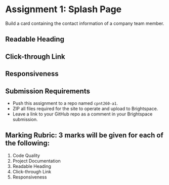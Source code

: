 # Assignment 1: Splash Page
Build a card containing the contact information of a company team member.

## Readable Heading

## Click-through Link

## Responsiveness

## Submission Requirements
- Push this assignment to a repo named `cpnt260-a1`.
- ZIP all files required for the site to operate and upload to Brightspace. 
- Leave a link to your GitHub repo as a comment in your Brightspace submission.

## Marking Rubric: 3 marks will be given for each of the following:
1. Code Quality
2. Project Documentation
3. Readable Heading
4. Click-through Link
5. Responsiveness
